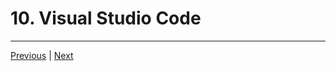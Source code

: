 # 10. Visual Studio Code

---

[Previous](./9_Nodejs-Programming-Language.md) | [Next](./11_Version-Control-of-Software.md)
